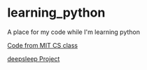 # learning_python
A place for my code while I'm learning python

[Code from MIT CS class][1]

[deepsleep Project][2]

[1]: https://github.com/ch4bes/learning_python/tree/master/MIT_intro_to_cs
[2]: https://github.com/ch4bes/learning_python/projects#deepsleep
